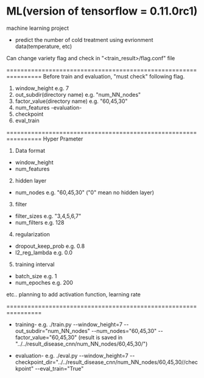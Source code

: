 # ML(version of tensorflow = 0.11.0rc1)
machine learning project
- predict the number of cold treatment using evrionment data(temperature, etc)

Can change variety flag and check in "<train_result>/flag.conf" file

================================================================
Before train and evaluation, "must check" following flag.
1. window_height                e.g. 7
2. out_subdir(directory name)   e.g. "num_NN_nodes"
3. factor_value(directory name) e.g. "60,45,30"
4. num_features
-evaluation-
4. checkpoint
5. eval_train

================================================================
Hyper Prameter
1. Data format
- window_height
- num_features

2. hidden layer 
- num_nodes            e.g. "60,45,30"
("0" mean no hidden layer)

3. filter 
- filter_sizes         e.g. "3,4,5,6,7"
- num_filters          e.g. 128

4. regularization 
- dropout_keep_prob    e.g. 0.8
- l2_reg_lambda        e.g. 0.0

5. training interval 
- batch_size           e.g. 1
- num_epoches          e.g. 200

etc.. planning to add
activation function, learning rate

================================================================
- training- e.g.
./train.py --window_height=7 --out_subdir="num_NN_nodes" --num_nodes="60,45,30" --factor_value="60,45,30"
(result is saved in "../../result_disease_cnn/num_NN_nodes/60,45,30/<datetime>")

- evaluation- e.g.
./eval.py --window_height=7 --checkpoint_dir="../../result_disease_cnn/num_NN_nodes/60,45,30/<datetime>/checkpoint" --eval_train="True"

